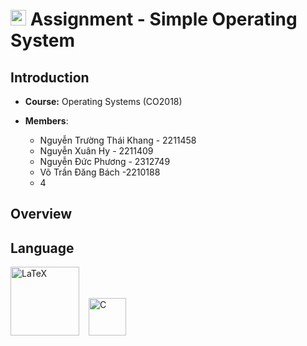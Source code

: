 # <img src="https://upload.wikimedia.org/wikipedia/commons/f/f0/HCMCUT.svg" alt="HCMUT" width="25" /> Assignment - Simple Operating System

## Introduction

-   **Course:** Operating Systems (CO2018)

-   **Members**:

    -   Nguyễn Trường Thái Khang - 2211458
    -   Nguyễn Xuân Hy - 2211409
    -   Nguyễn Đức Phương - 2312749
    -   Võ Trần Đăng Bách -2210188
    -   4

## Overview

## Language

<img src="https://upload.wikimedia.org/wikipedia/commons/9/92/LaTeX_logo.svg" alt="LaTeX" width="110" /> &ensp; <img src="https://upload.wikimedia.org/wikipedia/commons/archive/3/35/20220802133510%21The_C_Programming_Language_logo.svg" alt="C" width="60" />
